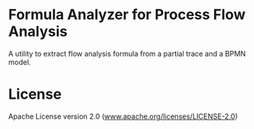 # Formula Analyzer for Process Flow Analysis
A utility to extract flow analysis formula from a partial trace and a BPMN model.
# License
Apache License version 2.0 (www.apache.org/licenses/LICENSE-2.0)
